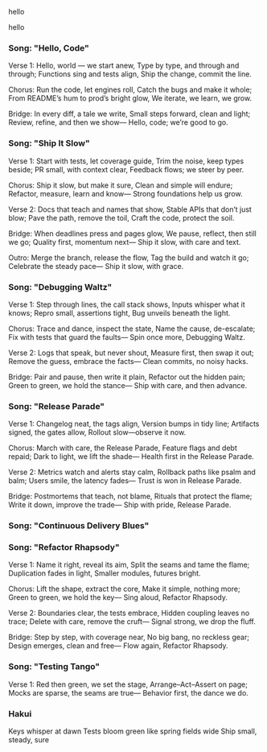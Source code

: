
hello

hello

### Song: "Hello, Code"

Verse 1:
Hello, world — we start anew,
Type by type, and through and through;
Functions sing and tests align,
Ship the change, commit the line.

Chorus:
Run the code, let engines roll,
Catch the bugs and make it whole;
From README’s hum to prod’s bright glow,
We iterate, we learn, we grow.

Bridge:
In every diff, a tale we write,
Small steps forward, clean and light;
Review, refine, and then we show—
Hello, code; we’re good to go.


### Song: "Ship It Slow"

Verse 1:
Start with tests, let coverage guide,
Trim the noise, keep types beside;
PR small, with context clear,
Feedback flows; we steer by peer.

Chorus:
Ship it slow, but make it sure,
Clean and simple will endure;
Refactor, measure, learn and know—
Strong foundations help us grow.

Verse 2:
Docs that teach and names that show,
Stable APIs that don’t just blow;
Pave the path, remove the toil,
Craft the code, protect the soil.

Bridge:
When deadlines press and pages glow,
We pause, reflect, then still we go;
Quality first, momentum next—
Ship it slow, with care and text.

Outro:
Merge the branch, release the flow,
Tag the build and watch it go;
Celebrate the steady pace—
Ship it slow, with grace.


### Song: "Debugging Waltz"

Verse 1:
Step through lines, the call stack shows,
Inputs whisper what it knows;
Repro small, assertions tight,
Bug unveils beneath the light.

Chorus:
Trace and dance, inspect the state,
Name the cause, de-escalate;
Fix with tests that guard the faults—
Spin once more, Debugging Waltz.

Verse 2:
Logs that speak, but never shout,
Measure first, then swap it out;
Remove the guess, embrace the facts—
Clean commits, no noisy hacks.

Bridge:
Pair and pause, then write it plain,
Refactor out the hidden pain;
Green to green, we hold the stance—
Ship with care, and then advance.


### Song: "Release Parade"

Verse 1:
Changelog neat, the tags align,
Version bumps in tidy line;
Artifacts signed, the gates allow,
Rollout slow—observe it now.

Chorus:
March with care, the Release Parade,
Feature flags and debt repaid;
Dark to light, we lift the shade—
Health first in the Release Parade.

Verse 2:
Metrics watch and alerts stay calm,
Rollback paths like psalm and balm;
Users smile, the latency fades—
Trust is won in Release Parade.

Bridge:
Postmortems that teach, not blame,
Rituals that protect the flame;
Write it down, improve the trade—
Ship with pride, Release Parade.


### Song: "Continuous Delivery Blues"


### Song: "Refactor Rhapsody"

Verse 1:
Name it right, reveal its aim,
Split the seams and tame the flame;
Duplica­tion fades in light,
Smaller modules, futures bright.

Chorus:
Lift the shape, extract the core,
Make it simple, nothing more;
Green to green, we hold the key—
Sing aloud, Refactor Rhapsody.

Verse 2:
Boundaries clear, the tests embrace,
Hidden coupling leaves no trace;
Delete with care, remove the cruft—
Signal strong, we drop the fluff.

Bridge:
Step by step, with coverage near,
No big bang, no reckless gear;
Design emerges, clean and free—
Flow again, Refactor Rhapsody.


### Song: "Testing Tango"

Verse 1:
Red then green, we set the stage,
Arrange–Act–Assert on page;
Mocks are sparse, the seams are true—
Behavior first, the dance we do.


### Hakui

Keys whisper at dawn
Tests bloom green like spring fields wide
Ship small, steady, sure


